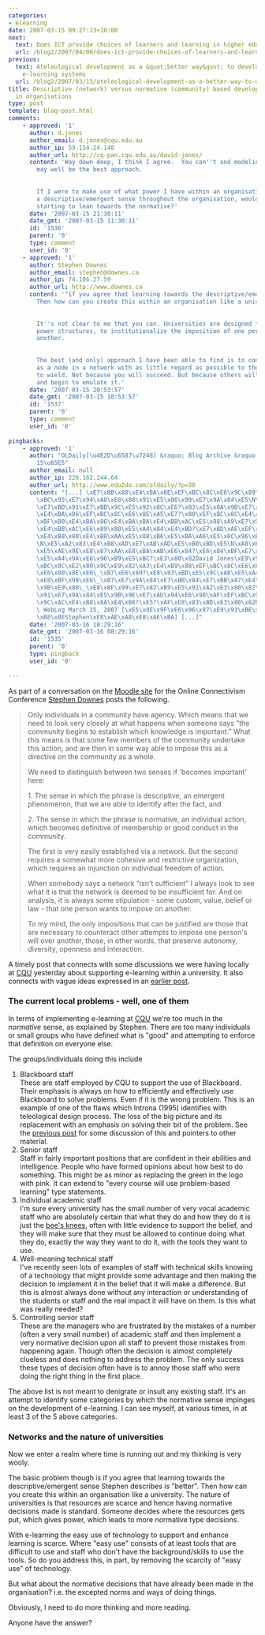 ```yaml
---
categories:
- elearning
date: 2007-03-15 09:27:13+10:00
next:
  text: Does ICT provide choices of learners and learning in higher education
  url: /blog2/2007/04/06/does-ict-provide-choices-of-learners-and-learning-in-higher-education/
previous:
  text: Ateleological development as a &quot;better way&quot; to develop university
    e-learning systems
  url: /blog2/2007/03/13/ateleological-development-as-a-better-way-to-develop-university-e-learning-systems/
title: Descriptive (network) versus normative (community) based development of e-learning
  in organisations
type: post
template: blog-post.html
comments:
    - approved: '1'
      author: d.jones
      author_email: d.jones@cqu.edu.au
      author_ip: 59.154.24.148
      author_url: http://cq-pan.cqu.edu.au/david-jones/
      content: 'Way down deep, I think I agree.  You can''t and modeling the behaviour
        may well be the best approach.
    
    
        If I were to make use of what power I have within an organisation to impose/encourage
        a descriptive/emergent sense throughout the organisation, would that mean I''m
        starting to lean towards the normative?'
      date: '2007-03-15 21:30:11'
      date_gmt: '2007-03-15 11:30:11'
      id: '1536'
      parent: '0'
      type: comment
      user_id: '0'
    - approved: '1'
      author: Stephen Downes
      author_email: stephen@downes.ca
      author_ip: 74.106.27.59
      author_url: http://www.downes.ca
      content: '"if you agree that learning towards the descriptive/emergent sense ...
        Then how can you create this within an organisation like a university."
    
    
        It''s not clear to me that you can. Universities are designed to preserve existing
        power structures, to institutionalize the imposition of one person''s will over
        another.
    
    
        The best (and only) approach I have been able to find is to conduct *oneself*
        as a node in a network with as little regard as possible to the power others purport
        to wield. Not because you will succeed. But because others will see your freedom
        and begin to emulate it.'
      date: '2007-03-15 20:53:57'
      date_gmt: '2007-03-15 10:53:57'
      id: '1537'
      parent: '0'
      type: comment
      user_id: '0'
    
pingbacks:
    - approved: '1'
      author: "OLDaily[\u4E2D\u6587\u7248] &raquo; Blog Archive &raquo; 2007\u5E743\u6708\
        15\u65E5"
      author_email: null
      author_ip: 220.162.244.64
      author_url: http://www.edu2do.com/oldaily/?p=30
      content: "[...] \xE7\xBB\x88\xE4\xBA\x8E\xEF\xBC\x8C\xE6\x9C\x89\xE4\xBA\xBA\xE5\
        \xBC\x95\xE7\x94\xA8\xE6\x88\x91\xE5\x86\x99\xE7\x9A\x84\xE5\N\xB3\xE4\xBA\x8E\
        \xE7\xBD\x91\xE7\xBB\x9C\xE5\x92\x8C\xE6?\x83\xE5\x8A\x9B\xE7\x9A\x84\xE8\xB4\xB4\
        \xE4\xBA\x86\xEF\xBC\x8C\xE6\x8E\xA5\xE7?\x80\xEF\xBC\x8C\xE4\xBB\x96\xE6??\xE8\
        \xBF\xB0\xE4\xBA\x86\xE4\xBA\xBA\xE4\xBB\xAC\xE5\x88\xA9\xE7\x94\xA8\xE4\xBB\x96\
        \xE4\xBB\xAC\xE6\x89\x80\xE5\xA4\x84\xE4\xBD?\xE7\xBD\xAE\xEF\xBC\x8C\xE5\x9C\xA8\
        \xE4\xB8\x80\xE4\xB8\xAA\xE5\x88\xB6\xE5\xBA\xA6\xE5\x8C\x96\xE7\x9A\x84\xE6\x83\
        \N\xE5\xA2\x83\xE4\xB8\xAD\xE7\xAB\xAD\xE5\xB0\xBD\xE5\N\xA8\xE5\x8A\x9B\xE8?\xBD\
        \xE5\xAE\x9E\xE8\x87\xAA\xE8\xBA\xAB\xE6\x84?\xE6\x84\xBF\xE7\x9A\x84\xE8\xAE\xB8\
        \xE5\xA4\x9A\xE6\x96\xB9\xE5\xBC?\xE3\x80\x82David Jones\xE9\x97\xAE\xE9?\x93\xEF\
        \xBC\x8C\xE2\x80\x9C\xE9\x82\xA3\xE4\xB9\x88\xEF\xBC\x8C\xE6\x88\x91\xE4\xBB\xAC\
        \xE6\x80\x8E\xE6\_\xB7\xE6\x89?\xE8\x83\xBD\xE5\x9C\xA8\xE5\xA4\xA7\xE5\xAD\xA6\
        \xE8\xBF\x99\xE6\_\xB7\xE7\x9A\x84\xE7\xBB\x84\xE7\xBB\x87\xE4\xB8\xAD\xE5\x88\
        \x9B\xE9\x80\_\xE8\xBF\x99\xE7\x82\xB9\xE5\x91\xA2\xE3\x80\x82\xE2\x80? \xE6\x88\
        \x91\xE7\x9A\x84\xE5\x9B\x9E\xE7\xAD\x94\xE6\x98\xAF\xEF\xBC\x9A\xE5\x9F\xBA\xE6\
        \x9C\xAC\xE4\xB8\x8A\xE4\xB8?\xE5?\xAF\xE8\x83\xBD\xE3\x80\x82David Jones, David&#8217;s\
        \ WebLog March 15, 2007 [\xE5\x8E\x9F\xE6\x96\x87\xE9\x93\xBE\xE6\x8E\xA5] [\xE4\
        \xB8\x8EStephen\xE8\xAE\xA8\xE8\xAE\xBA] [...]"
      date: '2007-03-16 18:29:16'
      date_gmt: '2007-03-16 08:29:16'
      id: '1535'
      parent: '0'
      type: pingback
      user_id: '0'
    
---
```

As part of a conversation on the [Moodle site](http://ltc.umanitoba.ca/moodle/course/view.php?id=9) for the Online Connectivism Conference [Stephen Downes](http://www.downes.ca/) posts the following.

> Only individuals in a community have agency. Which means that we need to look very closely at what happens when someone says "the community begins to establish which knowledge is important." What this means is that some few members of the community undertake this action, and are then in some way able to impose this as a directive on the community as a whole.
> 
> We need to distinguish between two senses if 'becomes important' here:
> 
> 1\. The sense in which the phrase is descriptive, an emergent phenomenon, that we are able to identify after the fact, and
> 
> 2\. The sense in which the phrase is normative, an individual action, which becomes definitive of membership or good conduct in the community.
> 
> The first is very easily established via a network. But the second requires a somewhat more cohesive and restrictive organization, which requires an injunction on individual freedom of action.
> 
> When somebody says a network "isn't sufficient" I always look to see what it is that the network is deemed to be insufficient for. And on analysis, it is always some stipulation - some custom, value, belief or law - that one person wants to impose on another.
> 
> To my mind, the only impositions that can be justified are those that are necessary to counteract other attempts to impose one person's will over another, those, in other words, that preserve autonomy, diversity, openness and interaction.

A timely post that connects with some discussions we were having locally at [CQU](http://www.cqu.edu.au/) yesterday about supporting e-learning within a university. It also connects with vague ideas expressed in an [earlier post](http://cq-pan.cqu.edu.au/david-jones/blog/?p=107).

### The current local problems - well, one of them

In terms of implementing e-learning at [CQU](http://www.cqu.edu.au/) we're too much in the _normative_ sense, as explained by Stephen. There are too many individuals or small groups who have defined what is "good" and attempting to enforce that definition on everyone else.

The groups/individuals doing this include

1. Blackboard staff  
    These are staff employed by CQU to support the use of Blackboard. Their emphasis is always on how to efficiently and effectively use Blackboard to solve problems. Even if it is the wrong problem. This is an example of one of the flaws which Introna (1995) identifies with teleological design process. The loss of the big picture and its replacement with an emphasis on solving their bit of the problem. See the [previous post](http://cq-pan.cqu.edu.au/david-jones/blog/?p=107) for some discussion of this and pointers to other material.
2. Senior staff  
    Staff in fairly important positions that are confident in their abilities and intelligence. People who have formed opinions about how best to do something. This might be as minor as replacing the green in the logo with pink. It can extend to "every course will use problem-based learning" type statements.
3. Individual academic staff  
    I'm sure every university has the small number of very vocal academic staff who are absolutely certain that what they do and how they do it is just the [bee's knees](http://www.yaelf.com/aueFAQ/mifbeesknees.shtml), often with little evidence to support the belief, and they will make sure that they must be allowed to continue doing what they do, exactly the way they want to do it, with the tools they want to use.
4. Well-meaning technical staff  
    I've recently seen lots of examples of staff with technical skills knowing of a technology that might provide some advantage and then making the decision to implement it in the belief that it will make a difference. But this is almost always done without any interaction or understanding of the students or staff and the real impact it will have on them. Is this what was really needed?
5. Controlling senior staff  
    These are the managers who are frustrated by the mistakes of a number (often a very small number) of academic staff and then implement a very normative decision upon all staff to prevent those mistakes from happening again. Though often the decision is almost completely clueless and does nothing to address the problem. The only success these types of decision often have is to annoy those staff who were doing the right thing in the first place.

The above list is not meant to denigrate or insult any existing staff. It's an attempt to identify some categories by which the normative sense impinges on the development of e-learning. I can see myself, at various times, in at least 3 of the 5 above categories.

### Networks and the nature of universities

Now we enter a realm where time is running out and my thinking is very wooly.

The basic problem though is if you agree that learning towards the descriptive/emergent sense Stephen describes is "better". Then how can you create this within an organisation like a university. The nature of universities is that resources are scarce and hence having normative decisions made is standard. Someone decides where the resources gets put, which gives power, which leads to more normative type decisions.

With e-learning the easy use of technology to support and enhance learning is scarce. Where "easy use" consists of at least tools that are difficult to use and staff who don't have the background/skills to use the tools. So do you address this, in part, by removing the scarcity of "easy use" of technology.

But what about the normative decisions that have already been made in the organisation? i.e. the excepted norms and ways of doing things.

Obviously, I need to do more thinking and more reading.

Anyone have the answer?